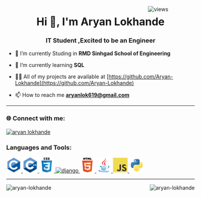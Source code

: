<a href="https://github.com/aryan-lokhande" ><img alt="views" align="right" title="Github views" src="https://komarev.com/ghpvc/?username=aryan-lokhande&style=flat-square" width="125"/></a>

<h1 align="center">Hi 👋, I'm Aryan Lokhande</h1>
<h3 align="center">IT Student ,Excited to be an Engineer</h3>

- 🔭 I’m currently Studing in **RMD Sinhgad School of Engineering**

- 🌱 I’m currently learning **SQL**

- 👨‍💻 All of my projects are available at [https://github.com/Aryan-Lokhande](https://github.com/Aryan-Lokhande)

- 📫 How to reach me **aryanlok619@gmail.com**
<hr>
<h3 align="left">🌐 Connect with me:</h3>
<p align="left">
<a href="https://linkedin.com/in/aryan lokhande" target="blank"><img align="center" src="https://raw.githubusercontent.com/rahuldkjain/github-profile-readme-generator/master/src/images/icons/Social/linked-in-alt.svg" alt="aryan lokhande" height="30" width="40" /></a>
</p>


<h3 align="left">Languages and Tools:</h3>
<p align="left"> <a href="https://www.cprogramming.com/" target="_blank" rel="noreferrer"> <img src="https://raw.githubusercontent.com/devicons/devicon/master/icons/c/c-original.svg" alt="c" width="40" height="40"/> </a> <a href="https://www.w3schools.com/cpp/" target="_blank" rel="noreferrer"> <img src="https://raw.githubusercontent.com/devicons/devicon/master/icons/cplusplus/cplusplus-original.svg" alt="cplusplus" width="40" height="40"/> </a> <a href="https://www.w3schools.com/css/" target="_blank" rel="noreferrer"> <img src="https://raw.githubusercontent.com/devicons/devicon/master/icons/css3/css3-original-wordmark.svg" alt="css3" width="40" height="40"/> </a> <a href="https://www.djangoproject.com/" target="_blank" rel="noreferrer"> <img src="https://cdn.worldvectorlogo.com/logos/django.svg" alt="django" width="40" height="40"/> </a> <a href="https://www.w3.org/html/" target="_blank" rel="noreferrer"> <img src="https://raw.githubusercontent.com/devicons/devicon/master/icons/html5/html5-original-wordmark.svg" alt="html5" width="40" height="40"/> </a> <a href="https://www.java.com" target="_blank" rel="noreferrer"> <img src="https://raw.githubusercontent.com/devicons/devicon/master/icons/java/java-original.svg" alt="java" width="40" height="40"/> </a> <a href="https://developer.mozilla.org/en-US/docs/Web/JavaScript" target="_blank" rel="noreferrer"> <img src="https://raw.githubusercontent.com/devicons/devicon/master/icons/javascript/javascript-original.svg" alt="javascript" width="40" height="40"/> </a> <a href="https://www.python.org" target="_blank" rel="noreferrer"> <img src="https://raw.githubusercontent.com/devicons/devicon/master/icons/python/python-original.svg" alt="python" width="40" height="40"/> </a> </p>

<HR>

<!--Githup Streak Stats-->
<p><img align="left" src="https://github-readme-streak-stats.herokuapp.com/?user=aryan-lokhande&" alt="aryan-lokhande" /></p>  
<!--Most use languages for code-->
<p><img align="right" src="https://github-readme-stats.vercel.app/api/top-langs?username=aryan-lokhande&show_icons=true&locale=en&layout=compact" alt="aryan-lokhande" /></p>

<!--  Stats on git Hup ,Will Publish After few more projects
<p>&nbsp;<img align="center" src="https://github-readme-stats.vercel.app/api?username=aryan-lokhande&show_icons=true&locale=en" alt="aryan-lokhande" /></p>
-->

